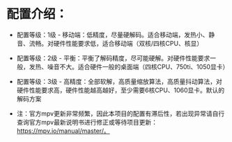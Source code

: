 # 配置介绍：

* 配置等级：1级 - 移动端：低精度，尽量硬解码。适合移动端，发热小、静音、流畅。对硬件性能要求低，适合移动端（双核/四核CPU、核显）

* 配置等级：2级 - 平衡：平衡了解码精度，尽可能硬解。对硬件性能要求一般，发热、噪音不大。适合硬件一般的桌面端（四核CPU、750ti、1050显卡）

* 配置等级：3级 - 高精度：全部软解，高质量缩放算法，高质量抖动算法，对硬件性能要求高，硬件性能越高越好，至少需要6核CPU、1060显卡。默认的解码方案

* 注：官方mpv更新非常频繁，因此本项目的配置有滞后性，若出现异常请自行查询官方mpv最新说明书进行修正或等待项目更新：https://mpv.io/manual/master/。
